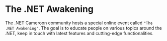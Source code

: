# The .NET Awakening

The .NET Cameroon community hosts a special online event called `"The .NET Awakening"`.
The goal is to educate people on various topics around the .NET, keep in touch with latest features and cutting-edge functionalities.
